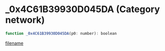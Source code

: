 # _0x4C61B39930D045DA (Category network)

```js
function _0x4C61B39930D045DA(p0: number): boolean
```

[filename](_0x4C61B39930D045DA_m.md ':include')